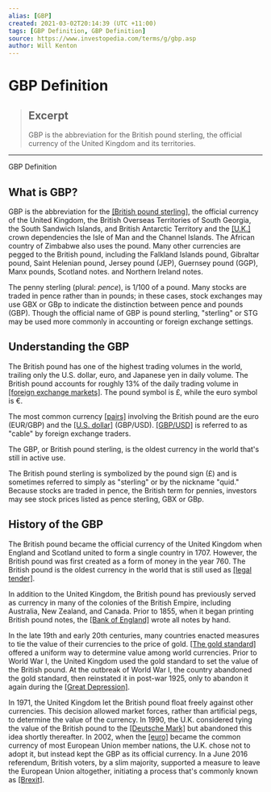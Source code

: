 ```yaml
---
alias: [GBP]
created: 2021-03-02T20:14:39 (UTC +11:00)
tags: [GBP Definition, GBP Definition]
source: https://www.investopedia.com/terms/g/gbp.asp
author: Will Kenton
---
```


# GBP Definition

> ## Excerpt
> GBP is the abbreviation for the British pound sterling, the official currency of the United Kingdom and its territories.

---

GBP Definition
## What is GBP?

GBP is the abbreviation for the [[British pound sterling]](https://www.investopedia.com/terms/q/quid.asp), the official currency of the United Kingdom, the British Overseas Territories of South Georgia, the South Sandwich Islands, and British Antarctic Territory and the [[U.K.]](https://www.investopedia.com/articles/investing/042915/how-uk-makes-money.asp) crown dependencies the Isle of Man and the Channel Islands. The African country of Zimbabwe also uses the pound. Many other currencies are pegged to the British pound, including the Falkland Islands pound, Gibraltar pound, Saint Helenian pound, Jersey pound (JEP), Guernsey pound (GGP), Manx pounds, Scotland notes. and Northern Ireland notes.

The penny sterling (plural: _pence_), is 1/100 of a pound. Many stocks are traded in pence rather than in pounds; in these cases, stock exchanges may use GBX or GBp to indicate the distinction between pence and pounds (GBP). Though the official name of GBP is pound sterling, "sterling" or STG may be used more commonly in accounting or foreign exchange settings.

## Understanding the GBP

The British pound has one of the highest trading volumes in the world, trailing only the U.S. dollar, euro, and Japanese yen in daily volume. The British pound accounts for roughly 13% of the daily trading volume in [[foreign exchange markets]](https://www.investopedia.com/terms/forex/f/foreign-exchange-markets.asp). The pound symbol is £, while the euro symbol is €.

The most common currency [[pairs]](https://www.investopedia.com/ask/answers/06/pipandcurrencypair.asp) involving the British pound are the euro (EUR/GBP) and the [[U.S. dollar]](https://www.investopedia.com/ask/answers/06/relativecurrencystrength.asp) (GBP/USD). [[GBP/USD]](https://www.investopedia.com/terms/forex/g/gbp-usd-british-pound-us-dollar-currency-pair.asp) is referred to as "cable" by foreign exchange traders.

The GBP, or British pound sterling, is the oldest currency in the world that's still in active use.

The British pound sterling is symbolized by the pound sign (£) and is sometimes referred to simply as "sterling" or by the nickname "quid." Because stocks are traded in pence, the British term for pennies, investors may see stock prices listed as pence sterling, GBX or GBp.

## History of the GBP

The British pound became the official currency of the United Kingdom when England and Scotland united to form a single country in 1707. However, the British pound was first created as a form of money in the year 760. The British pound is the oldest currency in the world that is still used as [[legal tender]](https://www.investopedia.com/terms/l/legal-tender.asp).

In addition to the United Kingdom, the British pound has previously served as currency in many of the colonies of the British Empire, including Australia, New Zealand, and Canada. Prior to 1855, when it began printing British pound notes, the [[Bank of England]](https://www.investopedia.com/terms/b/boe.asp) wrote all notes by hand.

In the late 19th and early 20th centuries, many countries enacted measures to tie the value of their currencies to the price of gold. [[The gold standard]](https://www.investopedia.com/ask/answers/09/gold-standard.asp) offered a uniform way to determine value among world currencies. Prior to World War I, the United Kingdom used the gold standard to set the value of the British pound. At the outbreak of World War I, the country abandoned the gold standard, then reinstated it in post-war 1925, only to abandon it again during the [[Great Depression]](https://www.investopedia.com/terms/g/great_depression.asp).

In 1971, the United Kingdom let the British pound float freely against other currencies. This decision allowed market forces, rather than artificial pegs, to determine the value of the currency. In 1990, the U.K. considered tying the value of the British pound to the [[Deutsche Mark]](https://www.investopedia.com/terms/d/d-mark.asp) but abandoned this idea shortly thereafter. In 2002, when the [[euro]](https://www.investopedia.com/terms/e/euro.asp) became the common currency of most European Union member nations, the U.K. chose not to adopt it, but instead kept the GBP as its official currency. In a June 2016 referendum, British voters, by a slim majority, supported a measure to leave the European Union altogether, initiating a process that's commonly known as [[Brexit]](https://www.investopedia.com/terms/b/brexit.asp).
